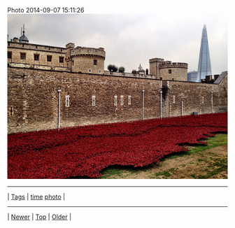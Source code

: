 <!--
title: Photo 2014-09-07 15
date: 2020-06-28T15:00:41.545Z
tags: time, photo
-->











Photo 2014-09-07 15:11:26
![](96882209022-0.jpg)

<!--BOTTOM-POST-NAVIGATION-->
---

| [Tags](tags.md) | [time](tag-time.md) [photo](tag-photo.md) |

---

| [Newer](96803638862.md) | [Top](index.md) | [Older](97387216287.md) |